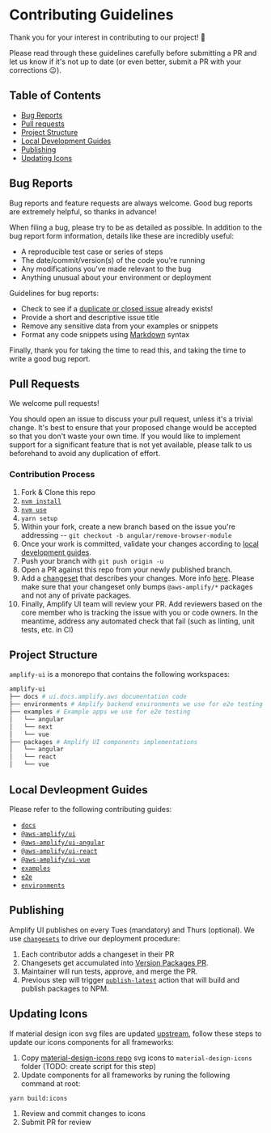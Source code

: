 # Contributing Guidelines

Thank you for your interest in contributing to our project! 💛

Please read through these guidelines carefully before submitting a PR and let us know if it's not up to date (or even better, submit a PR with your corrections 😉).

## Table of Contents

- [Bug Reports](#bug-reports)
- [Pull requests](#getting-started)
- [Project Structure](#project-structure)
- [Local Development Guides](#local-devleopment-guides)
- [Publishing](#publishing)
- [Updating Icons](#updating-icons)

## Bug Reports

Bug reports and feature requests are always welcome. Good bug reports are extremely helpful, so thanks in advance!

When filing a bug, please try to be as detailed as possible. In addition to the bug report form information, details like these are incredibly useful:

- A reproducible test case or series of steps
- The date/commit/version(s) of the code you're running
- Any modifications you've made relevant to the bug
- Anything unusual about your environment or deployment

Guidelines for bug reports:

- Check to see if a [duplicate or closed issue](https://github.com/aws-amplify/amplify-ui/issues?q=is%3Aissue+) already exists!
- Provide a short and descriptive issue title
- Remove any sensitive data from your examples or snippets
- Format any code snippets using [Markdown](https://docs.github.com/en/github/writing-on-github/creating-and-highlighting-code-blocks) syntax

Finally, thank you for taking the time to read this, and taking the time to write a good bug report.

## Pull Requests

We welcome pull requests!

You should open an issue to discuss your pull request, unless it's a trivial change. It's best to ensure that your proposed change would be accepted so that you don't waste your own time. If you would like to implement support for a significant feature that is not yet available, please talk to us beforehand to avoid any duplication of effort.

### Contribution Process

1. Fork & Clone this repo
1. [`nvm install`](https://github.com/nvm-sh/nvm)
1. [`nvm use`](https://github.com/nvm-sh/nvm)
1. `yarn setup`
1. Within your fork, create a new branch based on the issue you're addressing -- `git checkout -b angular/remove-browser-module`
1. Once your work is committed, validate your changes according to [local development guides](#local-devleopment-guides).
1. Push your branch with `git push origin -u`
1. Open a PR against this repo from your newly published branch.
1. Add a [changeset](https://github.com/changesets/changesets) that describes your changes. More info [here](https://github.com/changesets/changesets/blob/main/docs/adding-a-changeset.md). Please make sure that your changeset only bumps `@aws-amplify/*` packages and not any of private packages.
1. Finally, Amplify UI team will review your PR. Add reviewers based on the core member who is tracking the issue with you or code owners. In the meantime, address any automated check that fail (such as linting, unit tests, etc. in CI)

## Project Structure

`amplify-ui` is a monorepo that contains the following workspaces:

```bash
amplify-ui
├── docs # ui.docs.amplify.aws documentation code
├── environments # Amplify backend environments we use for e2e testing
├── examples # Example apps we use for e2e testing
│   └── angular
│   └── next
│   └── vue
├── packages # Amplify UI components implementations
│   └── angular
│   └── react
│   └── vue
```

## Local Devleopment Guides

Please refer to the following contributing guides:

- [`docs`](docs/README.md#contributing)
- [`@aws-amplify/ui`](packages/ui/CONTRIBUTING.md)
- [`@aws-amplify/ui-angular`](packages/angular/CONTRIBUTING.md)
- [`@aws-amplify/ui-react`](packages/react/CONTRIBUTING.md)
- [`@aws-amplify/ui-vue`](packages/vue/CONTRIBUTING.md)
- [`examples`](examples/README.md#examples-development)
- [`e2e`](packages/e2e/README.md#contributing)
- [`environments`](environments/README.md#external-contributors)

## Publishing

Amplify UI publishes on every Tues (mandatory) and Thurs (optional). We use [`changesets`](https://github.com/changesets/changesets) to drive our deployment procedure:

1. Each contributor adds a changeset in their PR
1. Changesets get accumulated into [Version Packages PR](https://github.com/aws-amplify/amplify-ui/pulls/app%2Fgithub-actions).
1. Maintainer will run tests, approve, and merge the PR.
1. Previous step will trigger [`publish-latest`](./.github/workflows/publish-next.yml) action that will build and publish packages to NPM.

## Updating Icons

If material design icon svg files are updated [upstream](https://github.com/google/material-design-icons/), follow these steps to update our icons components for all frameworks:

1. Copy [material-design-icons repo](https://github.com/google/material-design-icons/) svg icons to `material-design-icons` folder (TODO: create script for this step)
1. Update components for all frameworks by runing the following command at root:

```
yarn build:icons
```

1. Review and commit changes to icons
1. Submit PR for review
